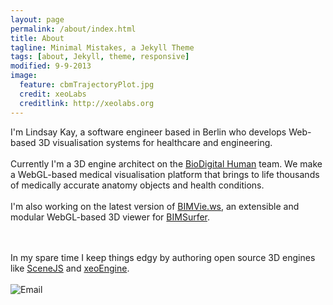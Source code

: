 ```yaml
---
layout: page
permalink: /about/index.html
title: About
tagline: Minimal Mistakes, a Jekyll Theme
tags: [about, Jekyll, theme, responsive]
modified: 9-9-2013
image:
  feature: cbmTrajectoryPlot.jpg
  credit: xeoLabs
  creditlink: http://xeolabs.org
---
```


I'm Lindsay Kay, a software engineer based in Berlin who develops Web-based 3D visualisation systems for healthcare and engineering.
<br><br>
Currently I'm a 3D engine architect on the [BioDigital Human](http://biodigitalhuman.com) team. We make a WebGL-based
medical visualisation platform that brings to life thousands of medically accurate anatomy objects and health conditions.
<br><br>
I'm also working on the latest version of [BIMVie.ws](https://github.com/opensourceBIM/bimvie.ws-viewer), an extensible and
modular WebGL-based 3D viewer for [BIMSurfer](http://bimsurfer.org/).

<br><br>In my spare time I keep things edgy by authoring open source 3D engines like [SceneJS](http://scenejs.org) and [xeoEngine](http://xeoengine.org).
<br>
<br>
![Email](../images/email.png)
